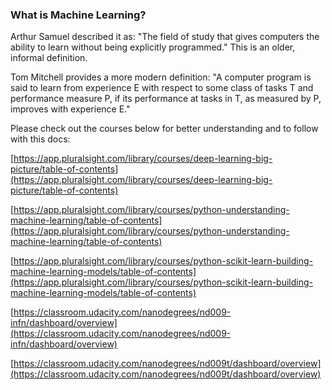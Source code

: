 ### What is Machine Learning?
Arthur Samuel described it as: "The field of study that gives computers the ability to learn without being explicitly programmed." This is an older, informal definition.

Tom Mitchell provides a more modern definition: "A computer program is said to learn from experience E with respect to some class of tasks T and performance measure P, if its performance at tasks in T, as measured by P, improves with experience E."

Please check out the courses below for better understanding and to follow with this docs:

[https://app.pluralsight.com/library/courses/deep-learning-big-picture/table-of-contents](https://app.pluralsight.com/library/courses/deep-learning-big-picture/table-of-contents)

[https://app.pluralsight.com/library/courses/python-understanding-machine-learning/table-of-contents](https://app.pluralsight.com/library/courses/python-understanding-machine-learning/table-of-contents)

[https://app.pluralsight.com/library/courses/python-scikit-learn-building-machine-learning-models/table-of-contents](https://app.pluralsight.com/library/courses/python-scikit-learn-building-machine-learning-models/table-of-contents)

[https://classroom.udacity.com/nanodegrees/nd009-infn/dashboard/overview](https://classroom.udacity.com/nanodegrees/nd009-infn/dashboard/overview)

[https://classroom.udacity.com/nanodegrees/nd009t/dashboard/overview](https://classroom.udacity.com/nanodegrees/nd009t/dashboard/overview)